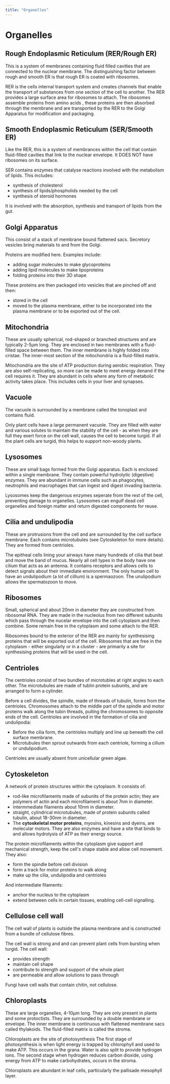 ```yaml
---
title: "Organelles"
---
```

# Organelles

## Rough Endoplasmic Reticulum (RER/Rough ER)
This is a system of membranes containing fluid filled cavities that are connected to the nuclear membrane. The distinguishing factor between rough and smooth ER is that rough ER is coated with ribosomes.

RER is the cells internal transport system and creates channels that enable the transport of substances from one section of the cell to another. The RER provides a large surface area for ribosomes to attach. The ribosomes assemble proteins from amino acids , these proteins are then absorbed through the membrane and are transported by the RER to the Golgi Apparatus for modification and packaging. 

## Smooth Endoplasmic Reticulum (SER/Smooth ER)
Like the RER, this is a system of membrances within the cell that contain fluid-filled cavities that link to the nuclear envelope. It DOES NOT have ribosomes on its surface.

SER contains enzymes that catalyse reactions involved with the metabolism of lipids. This includes: 

- synthesis of cholesterol
- synthesis of lipids/phospholids needed by the cell
- synthesis of steroid hormones

It is involved with the absorption, synthesis and transport of lipids from the gut.

## Golgi Apparatus
This consist of a stack of membrane bound flattened sacs. Secretory vesicles bring materials to  and from the Golgi. 

Proteins are modified here. Examples include:

- adding sugar molecules to make glycoproteins
- adding lipid molecules to make lipoproteins
- folding proteins into their 3D shape

These proteins are then packaged into vesicles that are pinched off and then:

- stored in the cell
- moved to the plasma membrane, either to be incorporated into the plasma membrane or to be exported out of the cell.

## Mitochondria

These are usually spherical, rod-shaped or branched structures and are typically 2-5μm long. They are enclosed in two membranes with a fluid-filled space between them. The inner membrane is highly folded into cristae. The inner-most section of the mitochondria is a fluid-filled matrix.

Mitochondria are the site of ATP production during aerobic respiration. They are also self-replicating, so more can be made to meet energy denand if the cell requires it. They are abundant in cells where any form of metabolic activity takes place. This includes cells in your liver and synapses.

## Vacuole
The vacuole is surrounded by a membrane called the tonoplast and contains fluid. 

Only plant cells have a large permanent vacuole. They are filled with water and various solutes to maintain the stability of the cell - as when they are full they exert force on the cell wall, causes the cell to become turgid. If all the plant cells are turgid, this helps to support non-woody plants.

## Lysosomes
These are small bags formed from the Golgi apparatus. Each is enclosed within a single membrane. They contain powerful hydrolytic (digestive) enzymes. They are abundant in immune cells such as phagocytes, neutrophils and macrophages that can ingest and digest invading bacteria. 

Lysosomes keep the dangerous enzymes seperate from the rest of the cell, preventing damage to organelles. Lysosomes can engulf dead cell organelles and foreign matter and return digested components for reuse. 

## Cilia and undulipodia
These are protrusions from the cell and are surrounded by the cell surface membrane. Each contains microtubules (see Cytoskeleton for more details). They are formed from centrioles.

The epitheal cells lining your airways have many hundreds of cilia that beat and move the band of mucus. Nearly all cell types in the body have one cilium that acts as an antenna. It contains receptors and allows cells to detect signals about their immediate environment. The only human cell to have an undulipodium (a lot of cillium) is a spermaozoon. The unulipodium allows the spermatozoon to move.

## Ribosomes
Small, spherical and about 20nm in diameter they are constructed from ribosomal RNA. They are made in the nucleolus from two different subunits which pass through the nucelar envelope into the cell cytoplasm and then combine. Some remain free in the cytoplasm and some attach to the RER.

Ribosomes bound to the exterior of the RER are mainly for synthesising proteins that will be exported out of the cell. Ribosomes that are free in the cytoplasm - either singularly or in a cluster - are primarily a site for synthesising proteins that will be used in the cell. 

## Centrioles
The centrioles consist of two bundles of microtubles at right angles to each other. The microtubules are made of tublin protein subunits, and are arranged to form a cylinder.

Before a cell divides, the spindle, made of threads of tubulin, forms from the centrioles. Chromosomes attach to the middle part of the spindle and motor proteins walk along the tubin threads, pulling the chromosomes to opposite ends of the cell. Centrioles are involved in the formation of cilia and undulipodia:

- Before the cilia form, the centrioles multiply and line up beneath the cell surface membrane.
- Microtubules then sprout outwards from each centriole, forming a cilium or undulipodium.

Centrioles are usually absent from unicellular green algae.

## Cytoskeleton
A network of protein structures within the cytoplasm. It consists of:

- rod-like microfilaments made of subunits of the protein actin; they are polymers of actin and each microfilament is about 7nm in diameter.
- intermmediate filaments about 10nm in diameter.
- straight, cylindrical microtubules, made of protein subunits called tubulin, about 18-30nm in diameter. 
- The **cytoskeletal motor proteins**, myosins, kinesins and dyeins, are molecular motors. They are also enzymes and have a site that binds to and allows hydrolysis of ATP as their energy source.

The protein microfilaments within the cytoplasm give support and mechanical strength, keep the cell's shape stable and allow cell movement. They also:

- form the spindle before cell division
- form a track for motor proteins to walk along
- make up the cilia, undulipodia and centrioles

And intermediate filaments:

- anchor the nucleus to the cytoplasm
- extend between cells in certain tissues, enabling cell-cell signalling.

## Cellulose cell wall
The cell wall of plants is outside the plasma membrane and is constructed from a bundle of cellulose fibres.

The cell wall is strong and and can prevent plant cells from bursting when turgid. The cell wall:

- provides strength
- maintain cell shape
- contribute to strength and support of the whole plant
- are permeable and allow solutions to pass through

Fungi have cell walls that contain chitin, not cellulose.

## Chloroplasts
These are large organelles, 4-10µm long. They are only present in plants and some protoctists. They are surrounded by a double membrane or envelope. The inner membrane is continuous with flattened membrane sacs called thylakoids. The fluid-filled matrix is called the stroma.

Chloroplasts are the site of photosynthesis
The first stage of photosynthesis is when light energy is trapped by chlorophyll and used to make ATP. This occurs in the grana. Water is also split to provide hydrogen ions.
The second stage when hydrogen reduces carbon dioxide, using energy from ATP to make carbohydrates, occurs in the stroma. 

Chloroplasts are abundant in leaf cells, particularly the pallisade mesophyll layer.

